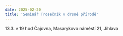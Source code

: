 ```yaml
---
date: 2025-02-20
title: 'Seminář Trosečník v drsné přírodě'
---
```


13.3. v 19 hod Čajovna, Masarykovo náměstí 21, Jihlava
